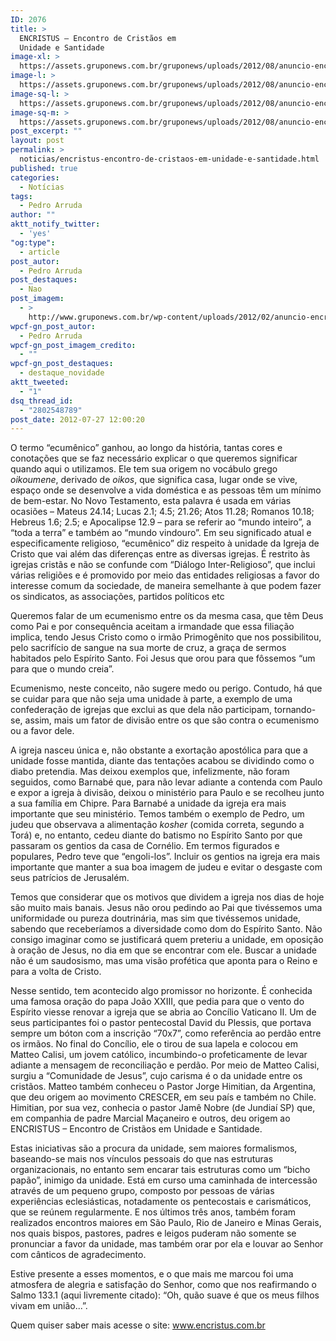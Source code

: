```yaml
---
ID: 2076
title: >
  ENCRISTUS – Encontro de Cristãos em
  Unidade e Santidade
image-xl: >
  https://assets.gruponews.com.br/gruponews/uploads/2012/08/anuncio-encristus.jpg
image-l: >
  https://assets.gruponews.com.br/gruponews/uploads/2012/08/anuncio-encristus.jpg
image-sq-l: >
  https://assets.gruponews.com.br/gruponews/uploads/2012/08/anuncio-encristus.jpg
image-sq-m: >
  https://assets.gruponews.com.br/gruponews/uploads/2012/08/anuncio-encristus-720x353.jpg
post_excerpt: ""
layout: post
permalink: >
  noticias/encristus-encontro-de-cristaos-em-unidade-e-santidade.html
published: true
categories:
  - Notícias
tags:
  - Pedro Arruda
author: ""
aktt_notify_twitter:
  - 'yes'
"og:type":
  - article
post_autor:
  - Pedro Arruda
post_destaques:
  - Nao
post_imagem:
  - >
    http://www.gruponews.com.br/wp-content/uploads/2012/02/anuncio-encristus.gif
wpcf-gn_post_autor:
  - Pedro Arruda
wpcf-gn_post_imagem_credito:
  - ""
wpcf-gn_post_destaques:
  - destaque_novidade
aktt_tweeted:
  - "1"
dsq_thread_id:
  - "2802548789"
post_date: 2012-07-27 12:00:20
---
```

O termo “ecumênico” ganhou, ao longo da história, tantas cores e conotações que se faz necessário explicar o que queremos significar quando aqui o utilizamos. Ele tem sua origem no vocábulo grego <em>oikoumene</em>, derivado de <em>oikos</em>, que significa casa, lugar onde se vive, espaço onde se desenvolve a vida doméstica e as pessoas têm um mínimo de bem-estar. No Novo Testamento, esta palavra é usada em várias ocasiões – Mateus 24.14; Lucas 2.1; 4.5; 21.26; Atos 11.28; Romanos 10.18; Hebreus 1.6; 2.5; e Apocalipse 12.9 – para se referir ao “mundo inteiro”, a “toda a terra” e também ao “mundo vindouro”. Em seu significado atual e especificamente religioso, “ecumênico” diz respeito à unidade da Igreja de Cristo que vai além das diferenças entre as diversas igrejas. É restrito às igrejas cristãs e não se confunde com “Diálogo Inter-Religioso”, que inclui várias religiões e é promovido por meio das entidades religiosas a favor do interesse comum da sociedade, de maneira semelhante à que podem fazer os sindicatos, as associações, partidos políticos etc

Queremos falar de um ecumenismo entre os da mesma casa, que têm Deus como Pai e por consequência aceitam a irmandade que essa filiação implica, tendo Jesus Cristo como o irmão Primogênito que nos possibilitou, pelo sacrifício de sangue na sua morte de cruz, a graça de sermos habitados pelo Espírito Santo. Foi Jesus que orou para que fôssemos “um para que o mundo creia”.

Ecumenismo, neste conceito, não sugere medo ou perigo. Contudo, há que se cuidar para que não seja uma unidade à parte, a exemplo de uma confederação de igrejas que exclui as que dela não participam, tornando-se, assim, mais um fator de divisão entre os que são contra o ecumenismo ou a favor dele.

A igreja nasceu única e, não obstante a exortação apostólica para que a unidade fosse mantida, diante das tentações acabou se dividindo como o diabo pretendia. Mas deixou exemplos que, infelizmente, não foram seguidos, como Barnabé que, para não levar adiante a contenda com Paulo e expor a igreja à divisão, deixou o ministério para Paulo e se recolheu junto a sua família em Chipre. Para Barnabé a unidade da igreja era mais importante que seu ministério. Temos também o exemplo de Pedro, um judeu que observava a alimentação <em>kosher</em> (comida correta, segundo a Torá) e, no entanto, cedeu diante do batismo no Espírito Santo por que passaram os gentios da casa de Cornélio. Em termos figurados e populares, Pedro teve que “engoli-los”. Incluir os gentios na igreja era mais importante que manter a sua boa imagem de judeu e evitar o desgaste com seus patrícios de Jerusalém.

Temos que considerar que os motivos que dividem a igreja nos dias de hoje são muito mais banais. Jesus não orou pedindo ao Pai que tivéssemos uma uniformidade ou pureza doutrinária, mas sim que tivéssemos unidade, sabendo que receberíamos a diversidade como dom do Espírito Santo. Não consigo imaginar como se justificará quem preteriu a unidade, em oposição à oração de Jesus, no dia em que se encontrar com ele. Buscar a unidade não é um saudosismo, mas uma visão profética que aponta para o Reino e para a volta de Cristo.

Nesse sentido, tem acontecido algo promissor no horizonte. É conhecida uma famosa oração do papa João XXIII, que pedia para que o vento do Espírito viesse renovar a igreja que se abria ao Concílio Vaticano II. Um de seus participantes foi o pastor pentecostal David du Plessis, que portava sempre um bóton com a inscrição “70x7”, como referência ao perdão entre os irmãos. No final do Concílio, ele o tirou de sua lapela e colocou em Matteo Calisi, um jovem católico, incumbindo-o profeticamente de levar adiante a mensagem de reconciliação e perdão. Por meio de Matteo Calisi, surgiu a “Comunidade de Jesus”, cujo carisma é o da unidade entre os cristãos. Matteo também conheceu o Pastor Jorge Himitian, da Argentina, que deu origem ao movimento CRESCER, em seu país e também no Chile. Himitian, por sua vez, conhecia o pastor Jamê Nobre (de Jundiaí SP) que, em companhia de padre Marcial Maçaneiro e outros, deu origem ao ENCRISTUS – Encontro de Cristãos em Unidade e Santidade.

Estas iniciativas são a procura da unidade, sem maiores formalismos, baseando-se mais nos vínculos pessoais do que nas estruturas organizacionais, no entanto sem encarar tais estruturas como um “bicho papão”, inimigo da unidade. Está em curso uma caminhada de intercessão através de um pequeno grupo, composto por pessoas de várias experiências eclesiásticas, notadamente os pentecostais e carismáticos, que se reúnem regularmente. E nos últimos três anos, também foram realizados encontros maiores em São Paulo, Rio de Janeiro e Minas Gerais, nos quais bispos, pastores, padres e leigos puderam não somente se pronunciar a favor da unidade, mas também orar por ela e louvar ao Senhor com cânticos de agradecimento.

Estive presente a esses momentos, e o que mais me marcou foi uma atmosfera de alegria e satisfação do Senhor, como que nos reafirmando o Salmo 133.1 (aqui livremente citado): “Oh, quão suave é que os meus filhos vivam em união...”.

Quem quiser saber mais acesse o site: <a title="Visite o site do ENCRISTUS" href="http://www.encristus.com.br" target="_blank">www.encristus.com.br</a>